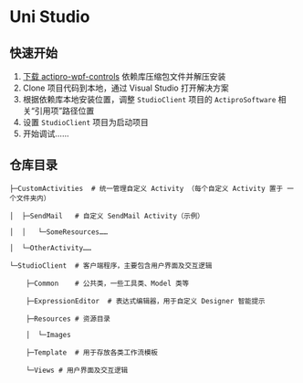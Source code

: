 # Uni Studio

## 快速开始

1. [下载 actipro-wpf-controls](https://unirpa.coding.net/p/UniStudio/attachment) 依赖库压缩包文件并解压安装
2. Clone 项目代码到本地，通过 Visual Studio 打开解决方案
3. 根据依赖库本地安装位置，调整 `StudioClient` 项目的 `ActiproSoftware` 相关“引用项”路径位置
4. 设置 `StudioClient` 项目为启动项目
5. 开始调试……



## 仓库目录

```
├─CustomActivities	# 统一管理自定义 Activity （每个自定义 Activity 置于 一个文件夹内）

│  ├─SendMail	# 自定义 SendMail Activity（示例）

│  │   └─SomeResources……

│  └─OtherActivity……

└─StudioClient	# 客户端程序，主要包含用户界面及交互逻辑

    ├─Common	# 公共类，一些工具类、Model 类等

    ├─ExpressionEditor	# 表达式编辑器，用于自定义 Designer 智能提示

    ├─Resources	# 资源目录

    │  └─Images

    ├─Template	# 用于存放各类工作流模板

    └─Views	# 用户界面及交互逻辑
```
